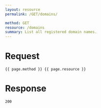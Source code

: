 ```yaml
---
layout: resource
permalink: /GET/domains/

method: GET
resource: /domains
summary: List all registered domain names.
---
```


# Request

~~~
{{ page.method }} {{ page.resource }}
~~~

# Response

~~~
200
~~~
